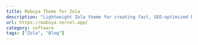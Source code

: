 ```yaml
---
title: Mabuya Theme for Zola
description: "Lightweight Zola theme for creating fast, SEO-optimized blogs written in Markdown. Ready for deployment to GitHub Pages, Vercel, Netlify with perfect PageSpeed Insights scores."
url: https://mabuya.vercel.app/
category: software
tags: ["Zola", "Blog"]
---
```


